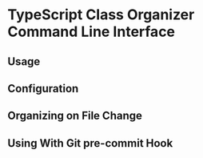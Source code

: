 # TypeScript Class Organizer Command Line Interface

## Usage

## Configuration

## Organizing on File Change

## Using With Git pre-commit Hook

